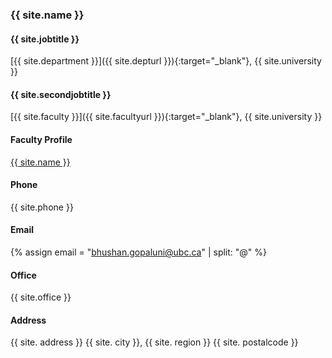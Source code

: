 ### {{ site.name }}

#### {{ site.jobtitle }}

[{{ site.department }}]({{ site.depturl }}){:target="_blank"}, {{ site.university }}

#### {{ site.secondjobtitle }}
[{{ site.faculty }}]({{ site.facultyurl }}){:target="_blank"}, {{ site.university }}

#### Faculty Profile
<a target="_blank" href="{{ site.facultyprofile }}"> {{ site.name }} </a>

#### Phone
{{ site.phone }}

#### Email
{% assign email = "bhushan.gopaluni@ubc.ca" | split: "@" %}
<a href="#" class="cryptedmail"
 data-name="{{ email[0] }}"
 data-domain="{{ email[1] }}"
 onclick="window.location.href = 'mailto:' + this.dataset.name + '@' + this.dataset.domain; return false;">
</a>

#### Office
{{ site.office }}

#### Address
{{ site. address }}
{{ site. city }}, {{ site. region }} {{ site. postalcode }}